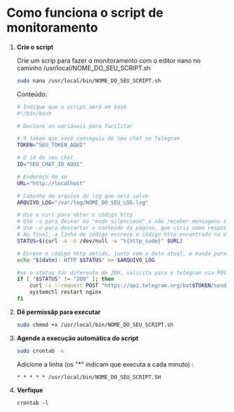 # Como funciona o script de monitoramento

1. **Crie o script**

   Crie um scrip para fazer o monitoramento com o editor nano no caminho /usr/local/NOME_DO_SEU_SCRIPT.sh  
 
   ```bash
   sudo nano /usr/local/bin/NOME_DO_SEU_SCRIPT.sh
   ```
   Conteúdo:  
   ```bash
   # Indique que o script será em bash
   #!/bin/bash

   # Declare as variáveis para facilitar
   
   # O token que você conseguiu do seu chat no Telegram
   TOKEN="SEU_TOKEN_AQUI"

   # O id do seu chat 
   ID="SEU_CHAT_ID_AQUI"
   
   # Endereço do se
   URL="http://localhost"
   
   # Caminho do arquivo do log que será salvo
   ARQUIVO_LOG="/var/log/NOME_DO_SEU_LOG.log"

   # Use o curl para obter o código http
   # Use -s para deixar no "modo silencioso" e não receber mensagens sobre a conexão
   # Use -o para descartar o conteúdo da página, que viria como resposta, para /dev/null
   # Ao final, a linha de código escreve o código http encontrado na URL e armazena na variável STATUS
   STATUS=$(curl -s -o /dev/null -w "%{http_code}" $URL)

   # Ecreve o código http obtido, junto com a data atual, e manda para o arquivo log
   echo "$(date): HTTP $STATUS" >> $ARQUIVO_LOG

   #se o status for diferente de 200, solicita para o telegram via POST para que ele possa mandar a mensagem indicada para o caminho fornecido
   if [ "$STATUS" != "200" ]; then
       curl -s --request POST "https://api.telegram.org/bot$TOKEN/sendMessage" -d chat_id=$ID -d text="Alerta, site indisponível! Status: $STATUS"
       systemctl restart nginx
   fi

   ```
   
2. **Dê permissãp para executar**  
   ```bash
   sudo chmod +x /usr/local/bin/NOME_DO_SEU_SCRIPT.sh
   ```

3. **Agende a execução automática do script**  
   ```bash
   sudo crontab -e
   ```
   Adicione a linha (os "*" indicam que executa a cada minuto) : 
   ```
   * * * * * /usr/local/bin/NOME_DO_SEU_SCRIPT.SH
   ```
   
4. **Verfique**
    ```
   crontab -l
   ```

